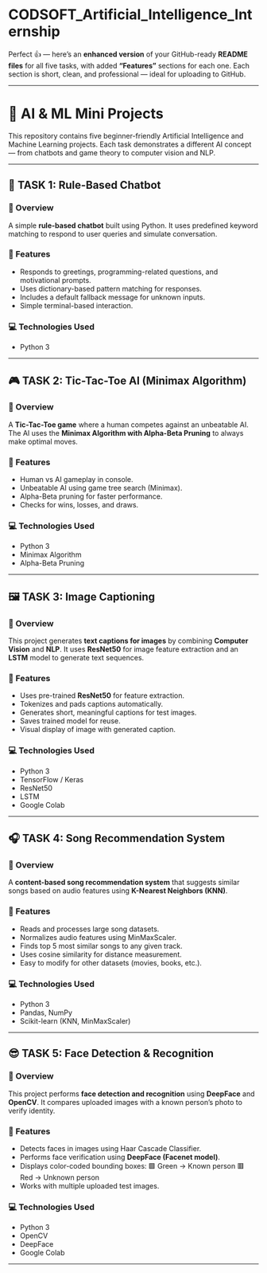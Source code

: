 # CODSOFT_Artificial_Intelligence_Internship

Perfect 👍 — here’s an **enhanced version** of your GitHub-ready **README files** for all five tasks, with added **“Features”** sections for each one.
Each section is short, clean, and professional — ideal for uploading to GitHub.

---

# 🧩 AI & ML Mini Projects

This repository contains five beginner-friendly Artificial Intelligence and Machine Learning projects.
Each task demonstrates a different AI concept — from chatbots and game theory to computer vision and NLP.

---

## 🧠 **TASK 1: Rule-Based Chatbot**

### 📘 Overview

A simple **rule-based chatbot** built using Python.
It uses predefined keyword matching to respond to user queries and simulate conversation.

### 🚀 Features

* Responds to greetings, programming-related questions, and motivational prompts.
* Uses dictionary-based pattern matching for responses.
* Includes a default fallback message for unknown inputs.
* Simple terminal-based interaction.

### 💻 Technologies Used

* Python 3

---


## 🎮 **TASK 2: Tic-Tac-Toe AI (Minimax Algorithm)**

### 📘 Overview

A **Tic-Tac-Toe game** where a human competes against an unbeatable AI.
The AI uses the **Minimax Algorithm with Alpha-Beta Pruning** to always make optimal moves.

### 🚀 Features

* Human vs AI gameplay in console.
* Unbeatable AI using game tree search (Minimax).
* Alpha-Beta pruning for faster performance.
* Checks for wins, losses, and draws.

### 💻 Technologies Used

* Python 3
* Minimax Algorithm
* Alpha-Beta Pruning

---


## 🖼️ **TASK 3: Image Captioning**

### 📘 Overview

This project generates **text captions for images** by combining **Computer Vision** and **NLP**.
It uses **ResNet50** for image feature extraction and an **LSTM** model to generate text sequences.

### 🚀 Features

* Uses pre-trained **ResNet50** for feature extraction.
* Tokenizes and pads captions automatically.
* Generates short, meaningful captions for test images.
* Saves trained model for reuse.
* Visual display of image with generated caption.

### 💻 Technologies Used

* Python 3
* TensorFlow / Keras
* ResNet50
* LSTM
* Google Colab

---

## 🎧 **TASK 4: Song Recommendation System**

### 📘 Overview

A **content-based song recommendation system** that suggests similar songs based on audio features using **K-Nearest Neighbors (KNN)**.

### 🚀 Features

* Reads and processes large song datasets.
* Normalizes audio features using MinMaxScaler.
* Finds top 5 most similar songs to any given track.
* Uses cosine similarity for distance measurement.
* Easy to modify for other datasets (movies, books, etc.).

### 💻 Technologies Used

* Python 3
* Pandas, NumPy
* Scikit-learn (KNN, MinMaxScaler)

---

## 😎 **TASK 5: Face Detection & Recognition**

### 📘 Overview

This project performs **face detection and recognition** using **DeepFace** and **OpenCV**.
It compares uploaded images with a known person’s photo to verify identity.

### 🚀 Features

* Detects faces in images using Haar Cascade Classifier.
* Performs face verification using **DeepFace (Facenet model)**.
* Displays color-coded bounding boxes:
  🟩 Green → Known person
  🟥 Red → Unknown person
* Works with multiple uploaded test images.

### 💻 Technologies Used

* Python 3
* OpenCV
* DeepFace
* Google Colab

---

